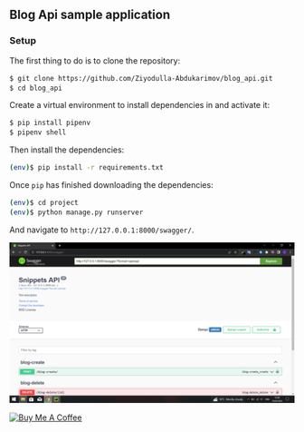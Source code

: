 ## Blog Api sample application

### Setup
The first thing to do is to clone the repository:
```sh
$ git clone https://github.com/Ziyodulla-Abdukarimov/blog_api.git
$ cd blog_api
```
Create a virtual environment to install dependencies in and activate it:
```sh
$ pip install pipenv
$ pipenv shell
```
Then install the dependencies:
```sh
(env)$ pip install -r requirements.txt
```
Once `pip` has finished downloading the dependencies:
```sh
(env)$ cd project
(env)$ python manage.py runserver
```
And navigate to `http://127.0.0.1:8000/swagger/`.

![alt text](https://github.com/Ziyodulla-Abdukarimov/blog_api/blob/master/readme_files/swagger.png?raw=true)


<a href="https://www.buymeacoffee.com/Ziyodulladb" target="_blank"><img src="https://cdn.buymeacoffee.com/buttons/default-orange.png" alt="Buy Me A Coffee" height="41" width="174"></a>
